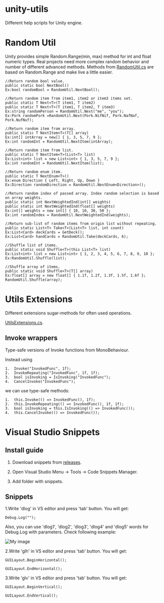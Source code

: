 # unity-utils
Different help scripts for Unity engine.

Random Util
======
Unity provides simple Random.Range(min, max) method for int and float numeric types. Real projects need more complex random behavior and number of different advanced methods. Methods from [RandomUtil.cs](//github.com/nubick/unity-utils/blob/master/sources/Assets/Scripts/Utils/RandomUtil.cs) are based on Random.Range and make live a little easier.

    //Return random bool value.
    public static bool NextBool()
    Ex:bool randomBool = RandomUtil.NextBool();
    
    //Return random item from item1, item2 or item3 items set.
    public static T Next<T>(T item1, T item2)
    public static T Next<T>(T item1, T item2, T item3)
    Ex:string randomPerson = RandomUtil.Next("me", "you");
    Ex:Pork randomPork =RandomUtil.Next(Pork.NifNif, Pork.NafNaf, Pork.NufNuf);
    
    //Return random item from array.
    public static T NextItem<T>(T[] array)
    Ex:int[] intArray = new[] { 1, 3, 5, 7, 9 };
    Ex:int randomInt = RandomUtil.NextItem(intArray);
    
    //Return random item from list.
    public static T NextItem<T>(List<T> list)
    Ex:List<int> list = new List<int> { 1, 3, 5, 7, 9 };
    Ex:int randomInt = RandomUtil.NextItem(list);
    
    //Return random enum item.
   	public static T NextEnum<T>()
    Ex:enum Direction { Left, Right, Up, Down }
    Ex:Direction randomDirection = RandomUtil.NextEnum<Direction>();
    
    //Return random index of passed array. Index random selection is based on array weights.
    public static int NextWeightedInd(int[] weights)
    public static int NextWeightedInd(float[] weights)
    Ex:int[] weights = new int[] { 10, 10, 30, 50 };
    Ex:int randomIndex = RandomUtil.NextWeightedInd(weights);
    
    //Return sub-list of random items from origin list without repeating.
    public static List<T> Take<T>(List<T> list, int count)
    Ex:List<Card> deckCards = GetDeck();
    Ex:List<Card> handCards = RandomUtil.Take(deckCards, 6);
    
    //Shuffle list of items.
    public static void Shuffle<T>(this List<T> list)
    Ex:List<int> list = new List<int> { 1, 2, 3, 4, 5, 6, 7, 8, 9, 10 };
    Ex:RandomUtil.Shuffle(list);
    
    //Shuffle array of items.
    public static void Shuffle<T>(T[] array)
    Ex:float[] array = new float[] { 1.1f, 1.2f, 1.3f, 1.5f, 1.6f };
    RandomUtil.Shuffle(array);


Utils Extensions
======
Different extensions sugar-methods for often used operations.

[UtilsExtensions.cs](//github.com/nubick/unity-utils/blob/master/sources/Assets/Scripts/Utils/UtilsExtensions.cs).

Invoke wrappers
------
Type-safe versions of Invoke functions from MonoBehaviour.

Instead using 

    1.  Invoke("InvokedFunc", 1f);
    2.  InvokeRepeating("InvokedFunc", 1f, 1f);
    3.  bool isInvoking = IsInvoking("InvokedFunc");
    4.  CancelInvoke("InvokedFunc");

we can use type-safe methods:

    1.  this.Invoke(() => InvokedFunc(), 1f);
    2.  this.InvokeRepeating(() => InvokedFunc(), 1f, 1f);
    3.  bool isInvoking = this.IsInvoking(() => InvokedFunc());
    4.  this.CancelInvoke(() => InvokedFunc());

    

Visual Studio Snippets
======
Install guide
------

1. Download snippets from
[releases](//github.com/nubick/unity-utils/releases).

2. Open Visual Studio Menu -> Tools -> Code Snippets Manager.

3. Add folder with snippets.

Snippets
------
1.Write 'dlog' in VS editor and press 'tab' button. You will get:

    Debug.Log("");

Also, you can use 'dlog1', 'dlog2', 'dlog3', 'dlog4' and 'dlog5' words for Debug.Log with parameters. Check following example:

![My image](http://nubick.github.com/readme/dlog-snippets.gif)


2.Write 'glh' in VS editor and press 'tab' button. You will get:

    GUILayout.BeginHorizontal();
    
    GUILayout.EndHorizontal();

3.Write 'glv' in VS editor and press 'tab' button. You will get:

    GUILayout.BeginVertical();
    
    GUILayout.EndVertical();
